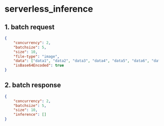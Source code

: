 # serverless_inference

## 1. batch request 
```json
{
    "concurrency": 2,
    "batchsize": 5,
    "size": 10,
    "file-type": "image", 
    "data": ["data1", "data2", "data3", "data4", "data5", "data6", "data7", "data8", "data9", "data10"],
    "isBase64Encoded": true
}
```

## 2. batch response 
```json
{
    "concurrency": 2,
    "batchsize": 5,
    "size": 10,
    "inference": []
}
```